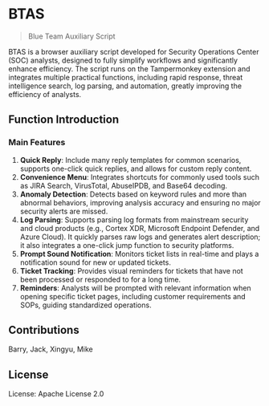 # BTAS

> Blue Team Auxiliary Script

BTAS is a browser auxiliary script developed for Security Operations Center (SOC) analysts, designed to fully simplify workflows and significantly enhance efficiency. The script runs on the Tampermonkey extension and integrates multiple practical functions, including rapid response, threat intelligence search, log parsing, and automation, greatly improving the efficiency of analysts.

## Function Introduction

### Main Features

1. **Quick Reply**: Include many reply templates for common scenarios, supports one-click quick replies, and allows for custom reply content.
2. **Convenience Menu**: Integrates shortcuts for commonly used tools such as JIRA Search, VirusTotal, AbuseIPDB, and Base64 decoding.
3. **Anomaly Detection**: Detects based on keyword rules and more than abnormal behaviors, improving analysis accuracy and ensuring no major security alerts are missed.
4. **Log Parsing**: Supports parsing log formats from mainstream security and cloud products (e.g., Cortex XDR, Microsoft Endpoint Defender, and Azure Cloud). It quickly parses raw logs and generates alert description; it also integrates a one-click jump function to security platforms.
5. **Prompt Sound Notification**: Monitors ticket lists in real-time and plays a notification sound for new or updated tickets.
6. **Ticket Tracking**: Provides visual reminders for tickets that have not been processed or responded to for a long time.
7. **Reminders**: Analysts will be prompted with relevant information when opening specific ticket pages, including customer requirements and SOPs, guiding standardized operations.

## Contributions

Barry, Jack, Xingyu, Mike

## License

License: Apache License 2.0

